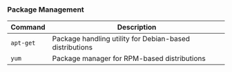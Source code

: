 ### Package Management
| Command | Description |
| ------- | ----------- |
| `apt-get` | Package handling utility for Debian-based distributions |
| `yum` | Package manager for RPM-based distributions |
